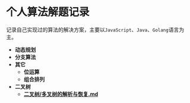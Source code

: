 # 个人算法解题记录

记录自己实现过的算法的解决方案，主要以`JavaScript`、`Java`、`Golang`语言为主。

* **动态规划**
* **分支算法**
* **其它**
  * **位运算**
  * **组合排列**
* **二叉树**
    * **[二叉树/多叉树的解析与恢复.md](多叉树的解析与恢复)**